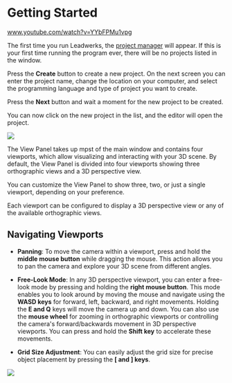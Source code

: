 # Getting Started

www.youtube.com/watch?v=YYbFPMu1vpg

The first time you run Leadwerks, the [project manager](projectmanager.md) will appear. If this is your first time running the program ever, there will be no projects listed in the window.

Press the **Create** button to create a new project. On the next screen you can enter the project name, change the location on your computer, and select the programming language and type of project you want to create.

Press the **Next** button and wait a moment for the new project to be created.

You can now click on the new project in the list, and the editor will open the project.

![](https://github.com/UltraEngine/Documentation/blob/master/Images/newproject.gif?raw=true)

The View Panel takes up mpst of the main window and contains four viewports, which allow visualizing and interacting with your 3D scene. By default, the View Panel is divided into four viewports showing three orthographic views and a 3D perspective view.

You can customize the View Panel to show three, two, or just a single viewport, depending on your preference.

Each viewport can be configured to display a 3D perspective view or any of the available orthographic views.

## Navigating Viewports

- **Panning**: To move the camera within a viewport, press and hold the **middle mouse button** while dragging the mouse. This action allows you to pan the camera and explore your 3D scene from different angles.

- **Free-Look Mode**: In any 3D perspective viewport, you can enter a free-look mode by pressing and holding the **right mouse button**. This mode enables you to look around by moving the mouse and navigate using the **WASD keys** for forward, left, backward, and right movements. Holding the **E and Q** keys will move the camera up and down. You can also use the **mouse wheel** for zooming in orthographic viewports or controlling the camera's forward/backwards movement in 3D perspective viewports. You can press and hold the **Shift key** to accelerate these movements.

- **Grid Size Adjustment**: You can easily adjust the grid size for precise object placement by pressing the **[ and ] keys**.

![](https://github.com/UltraEngine/Documentation/blob/master/Images/viewportnavigation.gif?raw=true)

